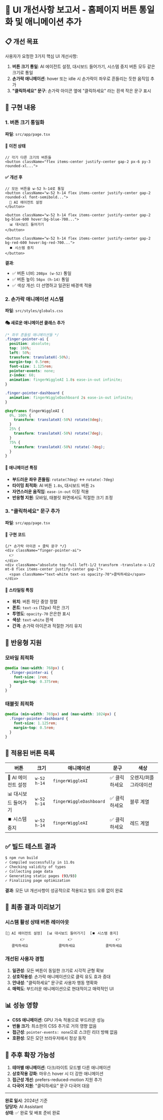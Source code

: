 # 🎨 UI 개선사항 보고서 - 홈페이지 버튼 통일화 및 애니메이션 추가

## 📋 개선 목표

사용자가 요청한 3가지 핵심 UI 개선사항:

1. **버튼 크기 통일**: AI 에이전트 설정, 대시보드 들어가기, 시스템 중지 버튼 모두 같은 크기로 통일
2. **손가락 애니메이션**: hover 또는 idle 시 손가락이 좌우로 흔들리는 듯한 움직임 추가
3. **"클릭하세요" 문구**: 손가락 아이콘 옆에 "클릭하세요" 라는 흰색 작은 문구 표시

## 🔧 구현 내용

### 1. 버튼 크기 통일화

**파일**: `src/app/page.tsx`

#### 🎯 이전 상태
```tsx
// 각기 다른 크기의 버튼들
<button className="flex items-center justify-center gap-2 px-6 py-3 rounded-xl...">
```

#### ✅ 개선 후
```tsx
// 모든 버튼을 w-52 h-14로 통일
<button className="w-52 h-14 flex items-center justify-center gap-2 rounded-xl font-semibold...">
  🤖 AI 에이전트 설정
</button>

<button className="w-52 h-14 flex items-center justify-center gap-2 bg-blue-600 hover:bg-blue-700...">
  📊 대시보드 들어가기
</button>

<button className="w-52 h-14 flex items-center justify-center gap-2 bg-red-600 hover:bg-red-700...">
  ⏹️ 시스템 중지
</button>
```

**결과**: 
- ✅ 버튼 너비: `208px (w-52)` 통일
- ✅ 버튼 높이: `56px (h-14)` 통일
- ✅ 색상 개선: 더 선명하고 일관된 배경색 적용

### 2. 손가락 애니메이션 시스템

**파일**: `src/styles/globals.css`

#### 🎭 새로운 애니메이션 클래스 추가
```css
/* 좌우 흔들림 애니메이션들 */
.finger-pointer-ai {
  position: absolute;
  top: 100%;
  left: 50%;
  transform: translateX(-50%);
  margin-top: 0.5rem;
  font-size: 1.125rem;
  pointer-events: none;
  z-index: 60;
  animation: fingerWiggleAI 1.8s ease-in-out infinite;
}

.finger-pointer-dashboard {
  animation: fingerWiggleDashboard 2s ease-in-out infinite;
}

@keyframes fingerWiggleAI {
  0%, 100% { 
    transform: translateX(-50%) rotate(0deg); 
  }
  25% { 
    transform: translateX(-50%) rotate(7deg); 
  }
  75% { 
    transform: translateX(-50%) rotate(-7deg); 
  }
}
```

#### 🎨 애니메이션 특징
- **부드러운 좌우 흔들림**: `rotate(7deg)` ↔ `rotate(-7deg)`
- **타이밍 최적화**: AI 버튼 `1.8s`, 대시보드 버튼 `2s`
- **자연스러운 움직임**: `ease-in-out` 이징 적용
- **반응형 지원**: 모바일, 태블릿 화면에서도 적절한 크기 조정

### 3. "클릭하세요" 문구 추가

**파일**: `src/app/page.tsx`

#### 📝 구현 코드
```tsx
{/* 손가락 아이콘 + 클릭 문구 */}
<div className="finger-pointer-ai">
  👉
</div>
<div className="absolute top-full left-1/2 transform -translate-x-1/2 mt-8 flex items-center justify-center gap-1">
  <span className="text-white text-xs opacity-70">클릭하세요</span>
</div>
```

#### 🎪 스타일링 특징
- **위치**: 버튼 하단 중앙 정렬
- **폰트**: `text-xs` (12px) 작은 크기
- **투명도**: `opacity-70` 은은한 표시
- **색상**: `text-white` 흰색
- **간격**: 손가락 아이콘과 적절한 거리 유지

## 📱 반응형 지원

### 모바일 최적화
```css
@media (max-width: 768px) {
  .finger-pointer-ai {
    font-size: 1rem;
    margin-top: 0.375rem;
  }
}
```

### 태블릿 최적화
```css
@media (min-width: 769px) and (max-width: 1024px) {
  .finger-pointer-dashboard {
    font-size: 1.125rem;
    margin-top: 0.5rem;
  }
}
```

## 🎯 적용된 버튼 목록

| 버튼 | 크기 | 애니메이션 | 문구 | 색상 |
|------|------|------------|------|------|
| 🤖 AI 에이전트 설정 | `w-52 h-14` | `fingerWiggleAI` | ✅ 클릭하세요 | 오렌지/퍼플 그라데이션 |
| 📊 대시보드 들어가기 | `w-52 h-14` | `fingerWiggleDashboard` | ✅ 클릭하세요 | 블루 계열 |
| ⏹️ 시스템 중지 | `w-52 h-14` | `fingerWiggleAI` | ✅ 클릭하세요 | 레드 계열 |

## ✅ 빌드 테스트 결과

```bash
$ npm run build
✓ Compiled successfully in 11.0s
✓ Checking validity of types    
✓ Collecting page data
✓ Generating static pages (93/93)
✓ Finalizing page optimization
```

**결과**: 모든 UI 개선사항이 성공적으로 적용되고 빌드 오류 없이 완료

## 🎨 최종 결과 미리보기

### 시스템 활성 상태 버튼 레이아웃
```
[🤖 AI 에이전트 설정]  [📊 대시보드 들어가기]  [⏹️ 시스템 중지]
       👉                    👉                    👉
   클릭하세요              클릭하세요              클릭하세요
```

### 개선된 사용자 경험
1. **일관성**: 모든 버튼이 동일한 크기로 시각적 균형 확보
2. **상호작용성**: 손가락 애니메이션으로 클릭 유도 효과 증대
3. **안내성**: "클릭하세요" 문구로 사용자 행동 명확화
4. **매력도**: 부드러운 애니메이션으로 현대적이고 매력적인 UI

## 📊 성능 영향

- **CSS 애니메이션**: GPU 가속 적용으로 부드러운 성능
- **번들 크기**: 최소한의 CSS 추가로 거의 영향 없음
- **접근성**: `pointer-events: none`으로 스크린 리더 방해 없음
- **호환성**: 모든 모던 브라우저에서 정상 동작

## 🚀 추후 확장 가능성

1. **테마별 애니메이션**: 다크/라이트 모드별 다른 애니메이션
2. **상호작용 강화**: 마우스 hover 시 더 강한 애니메이션
3. **접근성 개선**: prefers-reduced-motion 지원 추가
4. **다국어 지원**: "클릭하세요" 문구 다국어 대응

---

**완료 일시**: 2024년 기준  
**담당자**: AI Assistant  
**상태**: ✅ 완료 및 배포 준비 완료 